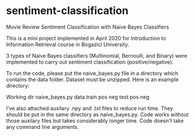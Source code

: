 # sentiment-classification
Movie Review Sentiment Classification with Naive Bayes Classifiers

This is a mini project implemented in April 2020 for Introduction to Information Retrieval course in Bogazici University.

3 types of Naive Bayes classifiers (Multinomial, Bernoulli, and Binary) were implemented to carry out sentiment classification (positive/negative). 


To run the code, please put the naive_bayes.py file in a directory which contains the data folder.
Dataset must be unzipped.
Here is an example directory:

Working dir
	naive_bayes.py
	data
		train
			pos
			neg
		test
			pos
			neg
 

 I've also attached auxilary .npy and .txt files to reduce run time. They should be put
 in the same directory as naive_bayes.py. Code works without those auxilary files but takes 
 considerably longer time.
 Code doesn't take any command line arguments.

